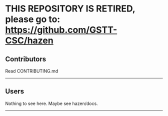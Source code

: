 # THIS REPOSITORY IS RETIRED, please go to: https://github.com/GSTT-CSC/hazen

## Contributors

Read CONTRIBUTING.md

---

## Users

Nothing to see here. Maybe see hazen/docs.

---